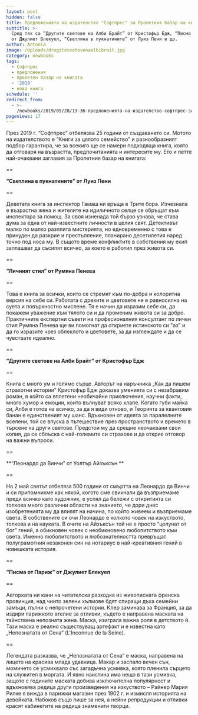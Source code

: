 ```yaml
---
layout: post
hidden: false
title: Предложенията на издателство "Софтпрес" за Пролетния базар на книгата 2019
subtitle: >-
  Сред тях са “Другите светове на Алби Брайт” от Кристофър Едж, “Писма от Париж”
  от Джулиет Блекуел, “Светлина в пукнатините” от Луиз Пени и др.
author: Antonia
image: /Uploads/drugitesvetovenaalbibrait.jpg
category: newbooks
tags:
  - Софтпрес
  - предложения
  - пролетен базар на книгата
  - '2019'
  - нова книга
schedule: ''
redirect_from:
  - >-
    /newbooks/2019/05/28/13-36-предложенията-на-издателство-софтпрес-за-пролетния-базар-на-книгата-2019
pageviews: 17
---
```

През 2019 г. “Софтпрес” отбелязва 25 години от създаването си. Мотото на издателството е “Книги за цялото семейство” и разнообразният подбор гарантира, че за всекиго ще се намери подходяща книга, която да отговаря на възрастта, предпочитанията и интересите му. Ето и петте най-очаквани заглавия за Пролетния базар на книгата:

\==

**“Светлина в пукнатините” от Луиз Пени**

\==

Деветата книга за инспектор Гамаш ни връща в Трите бора. Изчезнала е възрастна жена и жителите на идиличното селце се обръщат към инспектора за помощ. За своя изненада той бързо узнава, че става дума за една от най-известните личности в целия свят. Детективът малко по малко разплита мистерията, но едновременно с това е принуден да разкрие и престъпление, планирано десетилетия наред точно под носа му. В същото време конфликтите в собствения му екип заплашват да съсипят всичко, за което е работил през живота си. 

\==

**“Личният стил” от Румяна Пенева**

\==

Това е книга за всички, които се стремят към по-добра и колоритна версия на себе си. Работата с дрехите и цветовете не е равносилна на суета и повърхностно мислене. Тя е начин да изразим себе си, да покажем уважение към тялото си и да променим живота си за добро.  Практичните експертни съвети на професионалния консултант по личен стил Румяна Пенева ще ви помогнат да откриете истинското си "аз" и да го изразите чрез облеклото и цветовете, за да изглеждате и да се чувствате идеално. 

\==

**“Другите светове на Алби Брайт” от Кристофър Едж**

\==

Книга с много ум и голямо сърце. Авторът на наръчника „Как да пишем страхотни истории“ Кристофър Едж доказва уменията си с незабравим роман, в който са вплетени необичайни приключения, научни факти, много хумор и емоции, които вълнуват всяко хлапе. Когато губи майка си, Алби е готов на всичко, за да я види отново, и Теорията за квантовия банан е единственият му шанс. Вдъхновен от идеята за паралелните вселени, той се впуска в пътешествие през пространството и времето в търсене на други светове. Предстои му да срещне неочаквани свои копия, да се сблъска с най-големите си страхове и да открие отговор на важни въпроси.

\==

**“Леонардо да Винчи” от Уолтър Айзъксън **

\==

На 2 май светът отбеляза 500 години от смъртта на Леонардо да Винчи и си припомнихме как някой, когото сме свикнали да възприемаме преди всичко като художник, е успял да бележи с откритията си толкова много различни области на знанието, че дори днес изобретенията му да влияят на начина, по който живеем и възприемаме света. В собствените си очи Леонардо е колкото човек на изкуството, толкова и на науката. В очите на Айзъксън той не е просто “целунат от бог” гений, а обикновен човек с необикновено любопитството към света. Именно любопитството и любознателността превръщат полуграмотния незаконен син на нотариус в най-креативния гений в човешката история. 

\==

**“Писма от Париж” от Джулиет Блекуел**

\==

Авторката ни кани на читателска разходка из живописната френска провинция, над чиито зелени хълмове бдят спиращи дъха семейни замъци, пълни с непрочетени истории. Клер заминава за Франция, за да издири парижкото ателие за отливки, където е направена маската на тайнствена непозната жена. Маска, изиграла важна роля в детството й. Тази маска е реално съществуващ артефакт и е известна като „Непознатата от Сена“ (L'Inconnue de la Seine). 

\==

Легендата разказва, че „Непознатата от Сена“ е маска, направена на лицето на красива млада удавница. Макар и заспало вечен сън, момичето се усмихвало със загадъчна усмивка, която пленила сърцето на служител в моргата. И явно наистина има нещо в тази усмивка, защото с годините маската добива изключителна популярност и вдъхновява редица други произведения на изкуството  – Райнер Мария Рилке я вижда в парижки магазин през 1902 г. и измисля историята на девойката. Набоков също пише за нея, а нейни репродукции и отливки красят кабинетите на редица знаменити творци.
